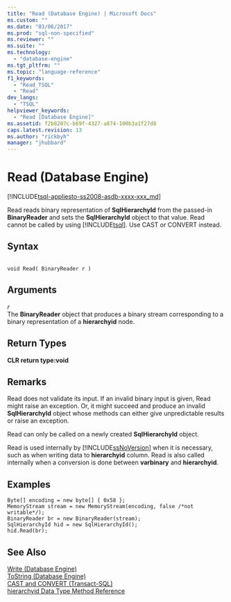 ```yaml
---
title: "Read (Database Engine) | Microsoft Docs"
ms.custom: ""
ms.date: "03/06/2017"
ms.prod: "sql-non-specified"
ms.reviewer: ""
ms.suite: ""
ms.technology: 
  - "database-engine"
ms.tgt_pltfrm: ""
ms.topic: "language-reference"
f1_keywords: 
  - "Read_TSQL"
  - "Read"
dev_langs: 
  - "TSQL"
helpviewer_keywords: 
  - "Read [Database Engine]"
ms.assetid: f2b8207c-b69f-4327-a874-100b3a1f27d8
caps.latest.revision: 13
ms.author: "rickbyh"
manager: "jhubbard"
---
```

# Read (Database Engine)
[!INCLUDE[tsql-appliesto-ss2008-asdb-xxxx-xxx_md](../../relational-databases/import-export/includes/tsql-appliesto-ss2008-asdb-xxxx-xxx-md.md)]

  Read reads binary representation of **SqlHierarchyId** from the passed-in **BinaryReader** and sets the **SqlHierarchyId** object to that value. Read cannot be called by using [!INCLUDE[tsql](../../a9notintoc/includes/tsql-md.md)]. Use CAST or CONVERT instead.  
  
## Syntax  
  
```  
  
void Read( BinaryReader r )   
```  
  
## Arguments  
 *r*  
 The **BinaryReader** object that produces a binary stream corresponding to a binary representation of a **hierarchyid** node.  
  
## Return Types  
 **CLR return type:void**  
  
## Remarks  
 Read does not validate its input. If an invalid binary input is given, Read might raise an exception. Or, it might succeed and produce an invalid **SqlHierarchyId** object whose methods can either give unpredictable results or raise an exception.  
  
 Read can only be called on a newly created **SqlHierarchyId** object.  
  
 Read is used internally by [!INCLUDE[ssNoVersion](../../a9notintoc/includes/ssnoversion-md.md)] when it is necessary, such as when writing data to **hierarchyid** column. Read is also called internally when a conversion is done between **varbinary** and **hierarchyid**.  
  
## Examples  
  
```  
Byte[] encoding = new byte[] { 0x58 };  
MemoryStream stream = new MemoryStream(encoding, false /*not writable*/);  
BinaryReader br = new BinaryReader(stream);  
SqlHierarchyId hid = new SqlHierarchyId();  
hid.Read(br);   
```  
  
## See Also  
 [Write &#40;Database Engine&#41;](../../t-sql/data-types/write-database-engine.md)   
 [ToString &#40;Database Engine&#41;](../../t-sql/data-types/tostring-database-engine.md)   
 [CAST and CONVERT &#40;Transact-SQL&#41;](../../t-sql/functions/cast-and-convert-transact-sql.md)   
 [hierarchyid Data Type Method Reference](../../a9retired/hierarchyid-data-type-method-reference.md)  
  
  